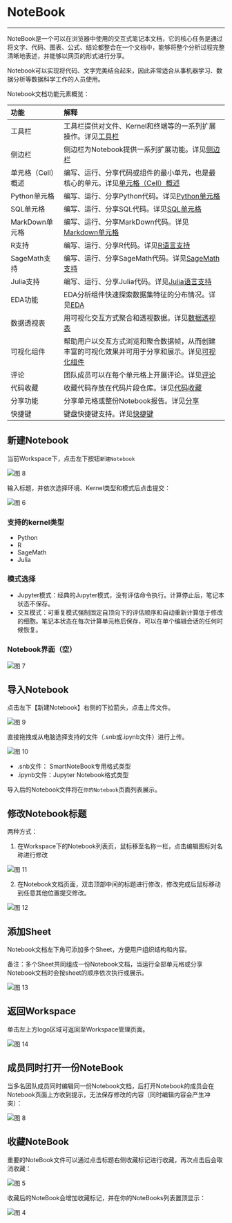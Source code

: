 # NoteBook
---
NoteBook是一个可以在浏览器中使用的交互式笔记本文档，它的核心任务是通过将文字、代码、图表、公式、结论都整合在一个文档中，能够将整个分析过程完整清晰地表述，并能够以网页的形式进行分享。

Notebook可以实现将代码、文字完美结合起来，因此非常适合从事机器学习、数据分析等数据科学工作的人员使用。

Notebook文档功能元素概览：

| 功能 | 解释 | 
| :-----| :---- | 
| 工具栏 | 工具栏提供对文件、Kernel和终端等的一系列扩展操作。详见<a href="./Toolbar.md" title="工具栏">工具栏</a>  | 
| 侧边栏 | 侧边栏为Notebook提供一系列扩展功能。详见<a href="./Sidebar.md" title="侧边栏">侧边栏</a>   | 
| 单元格（Cell）概述 | 编写、运行、分享代码或组件的最小单元，也是最核心的单元。详见<a href="./Cell.md" title="单元格（Cell）概述">单元格（Cell）概述</a>   | 
| Python单元格 | 编写、运行、分享Python代码。详见<a href="./Python.md" title="Python单元格">Python单元格</a>   | 
| SQL单元格 | 编写、运行、分享SQL代码。详见<a href="./SQL.md" title="SQL单元格">SQL单元格</a>   | 
| MarkDown单元格 | 编写、运行、分享MarkDown代码。详见<a href="./Markdown.md" title="Markdown单元格">Markdown单元格</a>   | 
| R支持 | 编写、运行、分享R代码。详见<a href="./R.md" title="R单元格">R语言支持</a>   | 
| SageMath支持 | 编写、运行、分享SageMath代码。详见<a href="./SageMath.md" title="SageMath单元格">SageMath支持</a>   | 
| Julia支持 | 编写、运行、分享Julia代码。详见<a href="./Julia.md" title="Julia单元格">Julia语言支持</a>   | 
| EDA功能 | EDA分析组件快速探索数据集特征的分布情况。详见<a href="./EDA.md" title="EDA">EDA</a> | 
| 数据透视表 | 用可视化交互方式聚合和透视数据。详见<a href="./DataTransform.md" title="数据透视表">数据透视表</a> | 
| 可视化组件 | 帮助用户以交互方式浏览和聚合数据帧，从而创建丰富的可视化效果并可用于分享和展示。详见<a href="./Visualization.md" title="可视化组件">可视化组件</a> | 
| 评论 | 团队成员可以在每个单元格上开展评论。详见<a href="./Comments.md" title="评论">评论</a> |
| 代码收藏 | 收藏代码存放在代码片段仓库。详见<a href="./Collections.md" title="代码收藏">代码收藏</a> |  
| 分享功能 | 分享单元格或整份Notebook报告。详见<a href="./Share.md" title="分享">分享</a> | 
| 快捷键 | 键盘快捷键支持。详见<a href="./Shortcuts.md" title="快捷键">快捷键</a> | 

## 新建Notebook

<span id="newnb"></span>

当前Workspace下，点击左下按钮`新建Notebook`

![图 8](../images/createnote.png)  

输入标题，并依次选择环境、Kernel类型和模式后点击提交：

![图 6](../images/notebook_ker.png)  

### 支持的kernel类型

  * Python
  * R
  * SageMath
  * Julia

### 模式选择

  * Jupyter模式：经典的Jupyter模式，没有评估命令执行。计算停止后，笔记本状态不保存。
  * 交互模式：可重复模式强制固定自顶向下的评估顺序和自动重新计算低于修改的细胞。笔记本状态在每次计算单元格后保存，可以在单个编辑会话的任何时候恢复。
  
### Notebook界面（空）

![图 7](../images/newnotebooks.png)  

## 导入Notebook

点击左下【新建Notebook】右侧的下拉箭头，点击上传文件。  

![图 9](../images/importfile.png)  
 
直接拖拽或从电脑选择支持的文件（.snb或.ipynb文件）进行上传。

![图 10](../images/uploadfile.png)  

- .snb文件： SmartNoteBook专用格式类型
- .ipynb文件：Jupyter Notebook格式类型

导入后的Notebook文件将在`你的Notebook`页面列表展示。  

## 修改Notebook标题

两种方式：

1. 在Workspace下的Notebook列表页，鼠标移至名称一栏，点击编辑图标对名称进行修改

![图 11](../images/alter.png)  

2. 在Notebook文档页面，双击顶部中间的标题进行修改，修改完成后鼠标移动到任意其他位置提交修改。  

![图 12](../images/alter2.png)  

## 添加Sheet

Notebook文档左下角可添加多个Sheet，方便用户组织结构和内容。

备注：多个Sheet共同组成一份Notebook文档，当运行全部单元格或分享Notebook文档时会按sheet的顺序依次执行或展示。

![图 13](../images/sheets.png)  

## 返回Workspace

单击左上方logo区域可返回至Workspace管理页面。

![图 14](../images/logoarea.png)  

## 成员同时打开一份NoteBook

当多名团队成员同时编辑同一份Notebook文档，后打开Notebook的成员会在Notebook页面上方收到提示，无法保存修改的内容（同时编辑内容会产生冲突）：

![图 8](../images/confli.png)  

## 收藏NoteBook

重要的NoteBook文件可以通过点击标题右侧收藏标记进行收藏，再次点击后会取消收藏：

![图 5](../images/%E6%94%B6%E8%97%8FNoteBooks%E6%88%90%E5%8A%9F%E5%92%8C%E5%8F%96%E6%B6%88.gif)  

收藏后的NoteBook会增加收藏标记，并在你的NoteBooks列表置顶显示：

![图 4](../images/%E7%BD%AE%E9%A1%B6%E5%90%8E%E7%9A%84notebook.png)  

